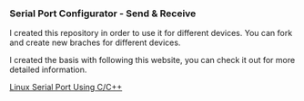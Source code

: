 ### Serial Port Configurator - Send & Receive

I created this repository in order to use it for different devices. You can
fork and create new braches for different devices.

I created the basis with following this website, you can check it out for more
detailed information.

[Linux Serial Port Using C/C++](https://blog.mbedded.ninja/programming/operating-systems/linux/linux-serial-ports-using-c-cpp/)

